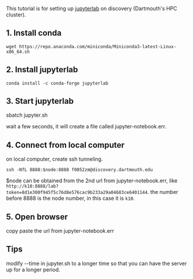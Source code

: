 This tutorial is for setting up [jupyterlab](https://jupyterlab.readthedocs.io/en/stable/) on discovery (Dartmouth's HPC cluster).

## 1. Install conda

`wget https://repo.anaconda.com/miniconda/Miniconda3-latest-Linux-x86_64.sh`

## 2. Install jupyterlab

`conda install -c conda-forge jupyterlab`

## 3. Start jupyterlab

sbatch jupyter.sh

wait a few seconds, it will create a file called jupyter-notebook.err.

## 4. Connect from local computer

on local computer, create ssh tunneling.

`ssh -NfL 8888:$node:8888 f0052zm@discovery.dartmouth.edu`

$node can be obtained from the 2nd url from jupyter-notebook.err, like `http://k10:8888/lab?token=8d1e300f945f5c76d8e576cac9b233a29a04683ce6401144`. the number before 8888 is the node number, in this case it is  `k10`.

## 5. Open browser

copy paste the url from jupyter-notebook.err 

## Tips 

modify --time in jupyter.sh to a longer time so that you can have the server up for a longer period.